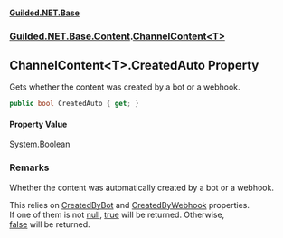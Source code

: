 
#### [Guilded.NET.Base](Guilded_NET_Base 'Guilded_NET_Base')
### [Guilded.NET.Base.Content](Guilded_NET_Base#Guilded_NET_Base_Content 'Guilded.NET.Base.Content').[ChannelContent&lt;T&gt;](ChannelContent_T_ 'Guilded.NET.Base.Content.ChannelContent&lt;T&gt;')
## ChannelContent&lt;T&gt;.CreatedAuto Property
Gets whether the content was created by a bot or a webhook.  
```csharp
public bool CreatedAuto { get; }
```

#### Property Value
[System.Boolean](https://docs.microsoft.com/en-us/dotnet/api/System.Boolean 'System.Boolean')
### Remarks
Whether the content was automatically created by a bot or a webhook.



This relies on [CreatedByBot](ChannelContent_T__CreatedByBot 'Guilded.NET.Base.Content.ChannelContent&lt;T&gt;.CreatedByBot') and [CreatedByWebhook](ChannelContent_T__CreatedByWebhook 'Guilded.NET.Base.Content.ChannelContent&lt;T&gt;.CreatedByWebhook') properties.  
If one of them is not [null](https://docs.microsoft.com/en-us/dotnet/csharp/language-reference/keywords/null 'https://docs.microsoft.com/en-us/dotnet/csharp/language-reference/keywords/null'), [true](https://docs.microsoft.com/en-us/dotnet/csharp/language-reference/builtin-types/bool 'https://docs.microsoft.com/en-us/dotnet/csharp/language-reference/builtin-types/bool') will be returned. Otherwise,  
[false](https://docs.microsoft.com/en-us/dotnet/csharp/language-reference/builtin-types/bool 'https://docs.microsoft.com/en-us/dotnet/csharp/language-reference/builtin-types/bool') will be returned.
